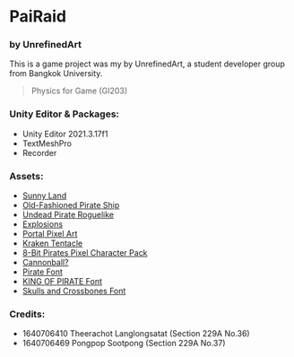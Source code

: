 # PaiRaid
### by UnrefinedArt

This is a game project was my by UnrefinedArt, a student developer group from Bangkok University.

> Physics for Game (GI203)

### Unity Editor & Packages:

- Unity Editor 2021.3.17f1
- TextMeshPro
- Recorder

### Assets:
- [Sunny Land]
- [Old-Fashioned Pirate Ship]
- [Undead Pirate Roguelike]
- [Explosions]
- [Portal Pixel Art]
- [Kraken Tentacle]
- [8-Bit Pirates Pixel Character Pack]
- [Cannonball?]
- [Pirate Font]
- [KING OF PIRATE Font]
- [Skulls and Crossbones Font]

### Credits:
- 1640706410 Theerachot Langlongsatat (Section 229A No.36)
- 1640706469 Pongpop Sootpong (Section 229A No.37)

[Sunny Land]: https://assetstore.unity.com/packages/2d/characters/sunny-land-103349
[Old-Fashioned Pirate Ship]: https://opengameart.org/content/old-fashioned-pirate-ship
[Undead Pirate Roguelike]: https://opengameart.org/content/undead-pirate-roguelike
[Explosions]: https://opengameart.org/content/explosions-2
[Portal Pixel Art]: https://tenor.com/view/portal-pixel-art-pixelized-spinning-whirlpool-gif-16926051
[Kraken Tentacle]: https://www.pinterest.com/pin/859132066386395596/
[8-Bit Pirates Pixel Character Pack]: https://assetstore.unity.com/packages/2d/characters/2d-8bit-pixel-character-pack-106860
[Cannonball?]: http://pixelartmaker.com/art/ed1232290c04716
[Pirate Font]: https://www.dafontfree.io/pirate-font/
[KING OF PIRATE Font]: https://www.dafontfree.io/king-of-pirate-font/
[Skulls and Crossbones Font]: https://www.fontspace.com/skulls-and-crossbones-font-f40791
